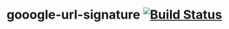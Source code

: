 # gooogle-url-signature [![Build Status](https://travis-ci.org/qoomon/google-url-signature.svg?branch=master)](https://travis-ci.org/qoomon/google-url-signature)
